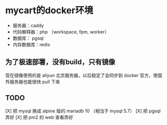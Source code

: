 # mycart的docker环境

+ 服务器：caddy
+ 代码解释器：php （workspace, fpm, worker）
+ 数据库： pgsql
+ 内存数据库：redis


## 为了极速部署，没有build，只有镜像

现在镜像使用的是 aliyun 北京服务器，以后稳定了会同步到 docker 官方，使国外服务器也能很快 pull 下来

## TODO

\[X] 把 mysql 换成 alpine 版的 mariadb 10 （相当于 mysql 5.7）
\[X] 把 pgsql 弄好
\[X] 把 pm2 的 web 查看弄好
